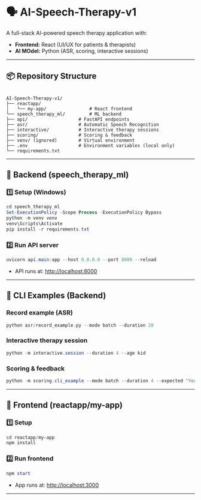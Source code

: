 # 🗣️ AI-Speech-Therapy-v1

A full-stack AI-powered speech therapy application with:
- **Frontend:** React (UI/UX for patients & therapists)  
- **AI MOdel:** Python (ASR, scoring, interactive sessions)

---

## 📦 Repository Structure
```

AI-Speech-Therapy-v1/
├── reactapp/
│   └── my-app/                # React frontend
└── speech_therapy_ml/         # ML backend
├── api/                   # FastAPI endpoints
├── asr/                   # Automatic Speech Recognition
├── interactive/           # Interactive therapy sessions
├── scoring/               # Scoring & feedback
├── venv/ (ignored)        # Virtual environment
├── .env                   # Environment variables (local only)
└── requirements.txt

````

---

## 🚀 Backend (speech_therapy_ml)

### 1️⃣ Setup (Windows)
```powershell
cd speech_therapy_ml
Set-ExecutionPolicy -Scope Process -ExecutionPolicy Bypass
python -m venv venv
venv\Scripts\Activate
pip install -r requirements.txt
````

### 2️⃣ Run API server

```powershell
uvicorn api.main:app --host 0.0.0.0 --port 8000 --reload
```

* API runs at: [http://localhost:8000](http://localhost:8000)

---

## 🧪 CLI Examples (Backend)

### Record example (ASR)

```powershell
python asr/record_example.py --mode batch --duration 20
```

### Interactive therapy session

```powershell
python -m interactive.session --duration 4 --age kid
```

### Scoring & feedback

```powershell
python -m scoring.cli_example --mode batch --duration 4 --expected "You are a warm, concise speech-therapy coach." --age kid
```

---

## 🎨 Frontend (reactapp/my-app)

### 1️⃣ Setup

```powershell
cd reactapp/my-app
npm install
```

### 2️⃣ Run frontend

```powershell
npm start
```

* App runs at: [http://localhost:3000](http://localhost:3000)
---
